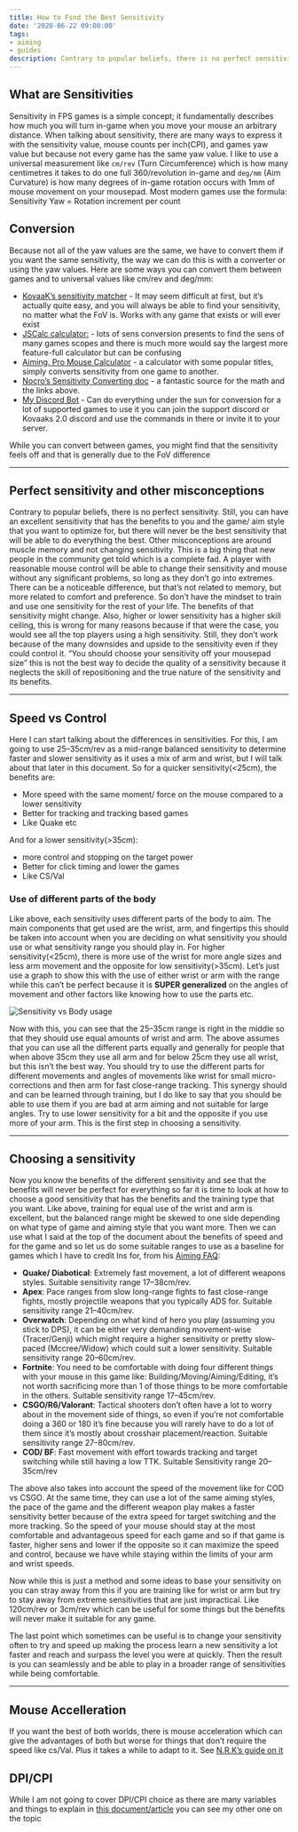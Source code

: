 ```yaml
---
title: How to Find the Best Sensitivity
date: '2020-06-22 09:00:00'
tags:
- aiming
- guides
description: Contrary to popular beliefs, there is no perfect sensitivity. Still, you can have an excellent sensitivity that has the benefits to you and the game/ aim style that you want to optimize for, but there will never be the best sensitivity that will be able to do everything the best
---
```


## What are Sensitivities

Sensitivity in FPS games is a simple concept;
it fundamentally describes how much you will turn in-game
when you move your mouse an arbitrary distance. When talking about sensitivity,
there are many ways to express it with the sensitivity value,
mouse counts per inch(CPI), and
games yaw value but because not every game has the same yaw value.
I like to use a universal measurement like `cm/rev` (Turn Circumference)
which is how many centimetres it takes to do one full 360/revolution in-game and
`deg/mm` (Aim Curvature) is
how many degrees of in-game rotation occurs with 1mm of mouse movement on your mousepad.
Most modern games use the formula:
Sensitivity Yaw = Rotation increment per count

## Conversion

Because not all of the yaw values are the same,
we have to convert them if you want the same sensitivity,
the way we can do this is with a converter or using the yaw values.
Here are some ways you can convert them between games and to universal values like
cm/rev and deg/mm:

- [KovaaK’s sensitivity matcher](https://www.kovaak.com/sensitivity-matcher/) -
  It may seem difficult at first, but it’s actually quite easy, and
  you will always be able to find your sensitivity, no matter what the FoV is.
  Works with any game that exists or will ever exist
- [JSCalc calculator:](https://jscalc.io/embed/za5TQmMatqU4kXSR) -
  lots of sens conversion presents to find the sens of many games scopes and
  there is much more would say the largest more feature-full calculator but
  can be confusing
- [Aiming. Pro Mouse Calculator](https://aiming.pro/mouse-sensitivity-calculator)
  \- a calculator with some popular titles,
  simply converts sensitivity from one game to another.
- [Nocro’s Sensitivity Converting doc](https://docs.google.com/document/d/1OisNRci-NCl0bRVRB4YJHQQ_I8Ea8jl7TrOpFWEkP6Y/edit)
  \- a fantastic source for the math and the links above.
- [My Discord Bot](https://github.com/animafps/fpsmath) -
  Can do everything under the sun for conversion for a lot of supported games
  to use it you can join the support discord or Kovaaks 2.0 discord and
  use the commands in there or invite it to your server.

While you can convert between games, you might find that
the sensitivity feels off and that is generally due to the FoV difference

* * *

## Perfect sensitivity and other misconceptions

Contrary to popular beliefs, there is no perfect sensitivity. Still,
you can have an excellent sensitivity that has the benefits to you and
the game/ aim style that you want to optimize for,
but there will never be the best sensitivity that
will be able to do everything the best.
Other misconceptions are around muscle memory and not changing sensitivity.
This is a big thing that new people in the community get told which is
a complete fad.
A player with reasonable mouse control will be able to change their sensitivity and
mouse without any significant problems, so long as they don’t go into extremes.
There can be a noticeable difference, but that’s not related to memory,
but more related to comfort and preference. So don’t have the mindset to train and
use one sensitivity for the rest of your life.
The benefits of that sensitivity might change.
Also, higher or lower sensitivity has a higher skill ceiling,
this is wrong for many reasons because if that were the case,
you would see all the top players using a high sensitivity.
Still, they don’t work because of the many downsides and upside
to the sensitivity even if they could control it.
“You should choose your sensitivity off your mousepad size” this
is not the best way to decide the quality of a sensitivity because
it neglects the skill of repositioning and the true nature of the sensitivity and
its benefits.

* * *

## Speed vs Control

Here I can start talking about the differences in sensitivities.
For this, I am going to use 25–35cm/rev as a mid-range balanced sensitivity
to determine faster and slower sensitivity as it uses a mix of arm and wrist,
but I will talk about that later in this document.
So for a quicker sensitivity(\<25cm), the benefits are:

- More speed with the same moment/ force on the mouse compared to a lower sensitivity
- Better for tracking and tracking based games
- Like Quake etc

And for a lower sensitivity(\>35cm):

- more control and stopping on the target power
- Better for click timing and lower the games
- Like CS/Val

### Use of different parts of the body

Like above, each sensitivity uses different parts of the body to aim.
The main components that get used are the wrist, arm, and fingertips
this should be taken into account when you are deciding on
what sensitivity you should use or what sensitivity range you should play in.
For higher sensitivity(\<25cm),
there is more use of the wrist for more angle sizes and less arm movement and
the opposite for low sensitivity(\>35cm).
Let’s just use a graph to show this with the use of either
wrist or arm with the range while this can’t be perfect because
it is **SUPER generalized** on the angles of movement and
other factors like knowing how to use the parts etc.

![Sensitivity vs Body usage](/img/sensitivity_vs_bodyusage.png)

Now with this, you can see that the 25–35cm range is right in the middle so
that they should use equal amounts of wrist and arm.
The above assumes that you can use all the different parts equally and
generally for people that when above 35cm they use all arm and
for below 25cm they use all wrist, but this isn’t the best way.
You should try to use the different parts for different movements and
angles of movements like wrist for small micro-corrections and
then arm for fast close-range tracking.
This synergy should and can be learned through training,
but I do like to say that you should be able to use them if
you are bad at arm aiming and not suitable for large angles.
Try to use lower sensitivity for a bit and the opposite if you use more of your arm.
This is the first step in choosing a sensitivity.

* * *

## Choosing a sensitivity

Now you know the benefits of the different sensitivity and see that
the benefits will never be perfect for everything so far it is time to look at
how to choose a good sensitivity that has the benefits and
the training type that you want.
Like above, training for equal use of the wrist and arm is excellent,
but the balanced range might be skewed to one side depending on
what type of game and aiming style that you want more.
Then we can use what I said at the top of the document about
the benefits of speed and for the game and
so let us do some suitable ranges to use as a baseline for games
which I have to credit Ins for, from his [Aiming FAQ](https://docs.google.com/document/d/1JNxtnqlLq6ijDd3rXZQRFEp0SslVHNdbc2RWCWwMHZ4/edit):

- **Quake/ Diabotical**: Extremely fast movement, a lot of different weapons styles.
  Suitable sensitivity range 17–38cm/rev.
- **Apex**: Pace ranges from slow long-range fights to fast close-range fights,
  mostly projectile weapons that you typically ADS for.
  Suitable sensitivity range 21–40cm/rev.
- **Overwatch**: Depending on what kind of hero you play
  (assuming you stick to DPS),
  it can be either very demanding movement-wise (Tracer/Genji)
  which might require a higher sensitivity or pretty slow-paced (Mccree/Widow)
  which could suit a lower sensitivity.
  Suitable sensitivity range 20–60cm/rev.
- **Fortnite**: You need to be comfortable with doing four different things
  with your mouse in this game like: Building/Moving/Aiming/Editing,
  it’s not worth sacrificing more than 1 of those things to be more comfortable
  in the others.
  Suitable sensitivity range 17–45cm/rev.
- **CSGO/R6/Valorant**:
  Tactical shooters don’t often have a lot to worry about in the
  movement side of things, so even if you’re not comfortable doing a
  360 or 180 it’s fine because you will rarely have to do a lot of them since
  it’s mostly about crosshair placement/reaction.
  Suitable sensitivity range 27–80cm/rev.
- **COD/ BF**:
  Fast movement with effort towards tracking and
  target switching while still having a low TTK.
  Suitable Sensitivity range 20–35cm/rev

The above also takes into account the speed of the movement like for COD vs CSGO.
At the same time, they can use a lot of the same aiming styles,
the pace of the game and the different weapon play makes
a faster sensitivity better because of the extra speed for target switching and
the more tracking.
So the speed of your mouse should stay at the most comfortable and
advantageous speed for each game and so if that game is faster,
higher sens and lower if the opposite so it can maximize the speed and control,
because we have while staying within the limits of your arm and wrist speeds.

Now while this is just a method and some ideas to base your sensitivity on
you can stray away from this if you are training like for wrist or arm but
try to stay away from extreme sensitivities that are just impractical.
Like 120cm/rev or 3cm/rev which can be useful for some things but the
benefits will never make it suitable for any game.

The last point which sometimes can be useful is to change your sensitivity often
to try and speed up making the process learn a new sensitivity a lot faster and
reach and surpass the level you were at quickly.
Then the result is you can seamlessly and
be able to play in a broader range of sensitivities while being comfortable.

* * *

## Mouse Accelleration

If you want the best of both worlds, there is mouse acceleration which
can give the advantages of both but worse for things that don’t require
the speed like cs/Val. Plus it takes a while to adapt to it.
See [N.R.K’s guide on it](https://docs.google.com/document/d/1wuQln99lQVBU9L8_QbpifrarpJ1xjPuKsKD2FY026Hc/edit#)

## DPI/CPI

While I am not going to cover DPI/CPI choice as there are many variables and
things to explain in
[this document/article](/why-higher-cpi-is-better)
you can see my other one on the topic
